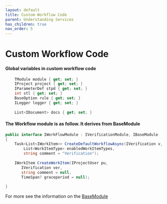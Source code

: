 ```yaml
---
layout: default
title: Custom Workflow Code
parent: Understanding Services
has_children: true
nav_order: 5
---
```


# Custom Workflow Code

#### Global variables in custom workflow code

```csharp
    TModule module { get; set; }
    IProject project { get; set; }
    IParameterDef stpd { get; set; }
    int stl { get; set; }
    BaseOption rule { get; set; }
    ILogger logger { get; set; }
    
    List<IDocument> docs { get; set; }
```

#### The Workflow module is as follow.  It derives from BaseModule

```csharp
public interface IWorkFlowModule : IVerificationModule, IBaseModule
{
    Task<List<IWorkItem>> CreateDefaultWorkflowAsync(IVerification v,
        List<WorkItemType> enabledWorkItemTypes,
        string comment = "Verification");
 
    IWorkItem CreateWorkItem(IProjectUser pu,
       IVerification ver,
       string comment = null,
       TimeSpan? graceperiod = null);
 
}
```

For more see the information on the [BaseModule](../../custom-code/base-module.md)

